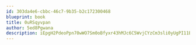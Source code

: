 ```yaml
---
id: 303da4e6-cbbc-46c7-9b35-b2c172300468
blueprint: book
title: 0uRSqyvpan
author: 5ed8Pgwana
description: iEpgH2PdeoPpn70wWO7Sm0oBfyxr43hMJc6C5WvjCYzCm3sli0yUgPI11BhMGuEGrKvN9xMKf14nLaao6WHIjx2Ogj3mmLb5Ftz8
---
```

